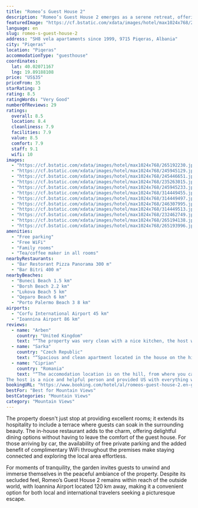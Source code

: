 ```yaml
---
title: "Romeo’s Guest House 2"
description: "Romeo’s Guest House 2 emerges as a serene retreat, offering breathtaking mountain vistas and a cozy stay, situated approximately 43 km from the enchanting Butrint National Park."
featuredImage: "https://cf.bstatic.com/xdata/images/hotel/max1024x768/265192230.jpg?k=ad74a7d01986174bfced4c0442374f4e6332d3e88a39958cbddeb0fea11fbcfd&o=&hp=1"
language: en
slug: romeo-s-guest-house-2
address: "SH8 vela apartaments since 1999, 9715 Piqeras, Albania"
city: "Piqeras"
location: "Piqeras"
accommodationType: "guesthouse"
coordinates:
  lat: 40.02071167
  lng: 19.89188108
price: "US$35"
priceFrom: 35
starRating: 3
rating: 8.5
ratingWords: "Very Good"
numberOfReviews: 29
ratings:
  overall: 8.5
  location: 8.4
  cleanliness: 7.9
  facilities: 7.9
  value: 8.5
  comfort: 7.9
  staff: 9.1
  wifi: 10
images:
  - "https://cf.bstatic.com/xdata/images/hotel/max1024x768/265192230.jpg?k=ad74a7d01986174bfced4c0442374f4e6332d3e88a39958cbddeb0fea11fbcfd&o=&hp=1"
  - "https://cf.bstatic.com/xdata/images/hotel/max1024x768/245945129.jpg?k=41d3b528d4ee1d3e836c78fdbb248b08c798010e639480e3ba498a3690d2eca5&o=&hp=1"
  - "https://cf.bstatic.com/xdata/images/hotel/max1024x768/245446651.jpg?k=ced828922d3bd861ca9009ceb782c7dbb937bc5d6a6b5c8aab44200872ddec6d&o=&hp=1"
  - "https://cf.bstatic.com/xdata/images/hotel/max1024x768/235263015.jpg?k=02910cc42830302454a2b10da68ccaddd6c47d7a4cb0d3b76a760d0991bddf71&o=&hp=1"
  - "https://cf.bstatic.com/xdata/images/hotel/max1024x768/245945233.jpg?k=3918e3e3b39fa06704aba2a61982158a85059677e9b7d4315d40db746c22504d&o=&hp=1"
  - "https://cf.bstatic.com/xdata/images/hotel/max1024x768/314449455.jpg?k=64bcd055b9447f281626282f20f27e15d2bfa529083250d99258a73d14ab0e98&o=&hp=1"
  - "https://cf.bstatic.com/xdata/images/hotel/max1024x768/314449497.jpg?k=6bf623928b49cb035ba1de19cf9a7ca644275407a46cfee3b166c746c5957706&o=&hp=1"
  - "https://cf.bstatic.com/xdata/images/hotel/max1024x768/246307995.jpg?k=0f39e00e217acf8efc569ec9d88a97b1690461990eefc42792332b718afb0117&o=&hp=1"
  - "https://cf.bstatic.com/xdata/images/hotel/max1024x768/314449513.jpg?k=8d1b90fd59911a6d58039bddba37d2385c2d318fc1a11af285a47b438e4d3529&o=&hp=1"
  - "https://cf.bstatic.com/xdata/images/hotel/max1024x768/232462749.jpg?k=5d9f2d1bb17a97ef068f71bd146f889c613de8ab49954a3f14288e2b27209ad6&o=&hp=1"
  - "https://cf.bstatic.com/xdata/images/hotel/max1024x768/265194138.jpg?k=6616fc2bf79ba63ac4bb2bac07e3fadd95368c0e457489ec0fbbd237cc1f78f6&o=&hp=1"
  - "https://cf.bstatic.com/xdata/images/hotel/max1024x768/265193996.jpg?k=a9dc493365e043579076cf1f0554ef08c0ee8c3d6ddb2e10df7f5c546799f081&o=&hp=1"
amenities:
  - "Free parking"
  - "Free WiFi"
  - "Family rooms"
  - "Tea/coffee maker in all rooms"
nearbyRestaurants:
  - "Bar Restorant Pizza Panorama 300 m"
  - "Bar Bitri 400 m"
nearbyBeaches:
  - "Buneci Beach 1.5 km"
  - "Borsh Beach 2.2 km"
  - "Lukova Beach 5 km"
  - "Qeparo Beach 6 km"
  - "Porto Palermo Beach 3 8 km"
airports:
  - "Corfu International Airport 45 km"
  - "Ioannina Airport 86 km"
reviews:
  - name: "Arben"
    country: "United Kingdom"
    text: "“The property was very clean with a nice kitchen, the host was very friendly. Good location for visiting nearby beaches.”"
  - name: "Sarka"
    country: "Czech Republic"
    text: "“Spacious and clean apartment located in the house on the hill. This is a quiet place with nice terrace. You can admire sea from the window. The owner is nice person, speaking good English.”"
  - name: "Ciprian"
    country: "Romania"
    text: "“The accomodation location is on the hill, from where you can admire the sea.
The host is a nice and helpful person and provided US with everything we needed.”"
bookingURL: "https://www.booking.com/hotel/al/romeos-guest-house-2.en-gb.html?aid=8035640"
bestFor: "Best for Mountain Views"
bestCategories: "Mountain Views"
category: "Mountain Views"
---
```


The property doesn't just stop at providing excellent rooms; it extends its hospitality to include a terrace where guests can soak in the surrounding beauty. The in-house restaurant adds to the charm, offering delightful dining options without having to leave the comfort of the guest house. For those arriving by car, the availability of free private parking and the added benefit of complimentary WiFi throughout the premises make staying connected and exploring the local area effortless.

For moments of tranquility, the garden invites guests to unwind and immerse themselves in the peaceful ambiance of the property. Despite its secluded feel, Romeo’s Guest House 2 remains within reach of the outside world, with Ioannina Airport located 120 km away, making it a convenient option for both local and international travelers seeking a picturesque escape.